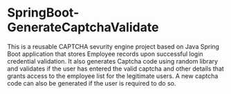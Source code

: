 # SpringBoot-GenerateCaptchaValidate

This is a reusable CAPTCHA sevurity engine project based on Java Spring Boot application that stores Employee records upon successful login credential validation. It also generates Captcha code using random library and validates if the user has entered the valid captcha and other details that grants access to the employee list for the legitimate users. A new captcha code can also be generated if the user is required to do so.
